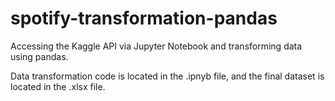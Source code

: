 # spotify-transformation-pandas
Accessing the Kaggle API via Jupyter Notebook and transforming data using pandas. 

Data transformation code is located in the .ipnyb file, and the final dataset is located in the .xlsx file. 
